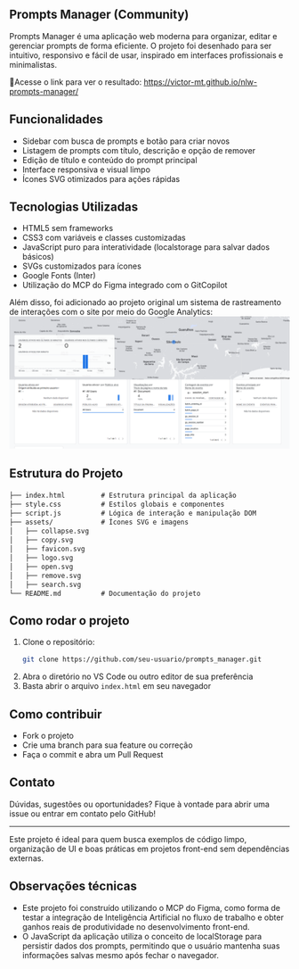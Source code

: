 ## Prompts Manager (Community)

Prompts Manager é uma aplicação web moderna para organizar, editar e gerenciar prompts de forma eficiente. O projeto foi desenhado para ser intuitivo, responsivo e fácil de usar, inspirado em interfaces profissionais e minimalistas.

🔗Acesse o link para ver o resultado: https://victor-mt.github.io/nlw-prompts-manager/

## Funcionalidades

- Sidebar com busca de prompts e botão para criar novos
- Listagem de prompts com título, descrição e opção de remover
- Edição de título e conteúdo do prompt principal
- Interface responsiva e visual limpo
- Ícones SVG otimizados para ações rápidas

## Tecnologias Utilizadas

- HTML5 sem frameworks
- CSS3 com variáveis e classes customizadas
- JavaScript puro para interatividade (localstorage para salvar dados básicos)
- SVGs customizados para ícones
- Google Fonts (Inter)
- Utilização do MCP do Figma integrado com o GitCopilot

Além disso, foi adicionado ao projeto original um sistema de rastreamento de interações com o site por meio do Google Analytics:
![Painel Google Analytics](assets/google-analytics.png)

## Estrutura do Projeto

```
├── index.html         # Estrutura principal da aplicação
├── style.css          # Estilos globais e componentes
├── script.js          # Lógica de interação e manipulação DOM
├── assets/            # Ícones SVG e imagens
│   ├── collapse.svg
│   ├── copy.svg
│   ├── favicon.svg
│   ├── logo.svg
│   ├── open.svg
│   ├── remove.svg
│   ├── search.svg
└── README.md          # Documentação do projeto
```

## Como rodar o projeto

1. Clone o repositório:
   ```sh
   git clone https://github.com/seu-usuario/prompts_manager.git
   ```
2. Abra o diretório no VS Code ou outro editor de sua preferência
3. Basta abrir o arquivo `index.html` em seu navegador

## Como contribuir

- Fork o projeto
- Crie uma branch para sua feature ou correção
- Faça o commit e abra um Pull Request

## Contato

Dúvidas, sugestões ou oportunidades? Fique à vontade para abrir uma issue ou entrar em contato pelo GitHub!

---

Este projeto é ideal para quem busca exemplos de código limpo, organização de UI e boas práticas em projetos front-end sem dependências externas.

## Observações técnicas

- Este projeto foi construído utilizando o MCP do Figma, como forma de testar a integração de Inteligência Artificial no fluxo de trabalho e obter ganhos reais de produtividade no desenvolvimento front-end.
- O JavaScript da aplicação utiliza o conceito de localStorage para persistir dados dos prompts, permitindo que o usuário mantenha suas informações salvas mesmo após fechar o navegador.





